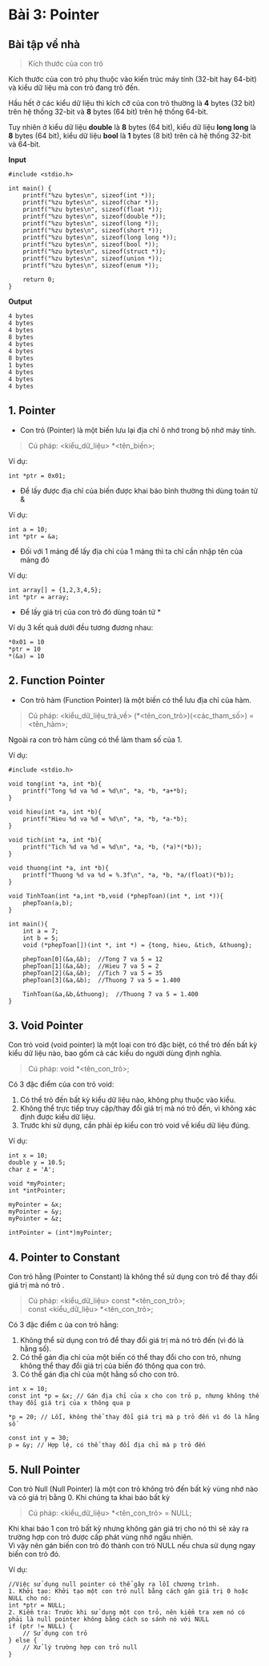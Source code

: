 # **Bài 3: Pointer**
## Bài tập về nhà
> Kích thước của con trỏ

Kích thước của con trỏ phụ thuộc vào kiến trúc máy tính (32-bit hay 64-bit) và kiểu dữ liệu mà con trỏ đang trỏ đến.

Hầu hết ở các kiểu dữ liệu thì kích cỡ của con trỏ thường là **4** bytes (32 bit) trên hệ thống 32-bit và **8** bytes (64 bit) trên hệ thống 64-bit.

Tuy nhiên ở kiểu dữ liệu **double** là **8** bytes (64 bit), kiểu dữ liệu **long long** là **8** bytes (64 bit), kiểu dữ liệu **bool** là **1** bytes (8 bit) trên cả hệ thống 32-bit và 64-bit.

**Input**
```
#include <stdio.h>

int main() {
    printf("%zu bytes\n", sizeof(int *));
    printf("%zu bytes\n", sizeof(char *));
    printf("%zu bytes\n", sizeof(float *));
    printf("%zu bytes\n", sizeof(double *));
    printf("%zu bytes\n", sizeof(long *));
    printf("%zu bytes\n", sizeof(short *));
    printf("%zu bytes\n", sizeof(long long *));
    printf("%zu bytes\n", sizeof(bool *));
    printf("%zu bytes\n", sizeof(struct *));
    printf("%zu bytes\n", sizeof(union *));
    printf("%zu bytes\n", sizeof(enum *));

    return 0;
}
```
**Output**
```
4 bytes
4 bytes
4 bytes
8 bytes
4 bytes
4 bytes
8 bytes
1 bytes
4 bytes
4 bytes
4 bytes
```

## 1. Pointer
- Con trỏ (Pointer) là một biến lưu lại địa chỉ ô nhớ trong bộ nhớ máy tính.
> Cú pháp: <kiểu_dữ_liệu> *<tên_biến>;

Ví dụ: 
```
int *ptr = 0x01;
```
- Để lấy được địa chỉ của biến được khai báo bình thường thì dùng toán tử &

Ví dụ: 
```
int a = 10;
int *ptr = &a;
```
- Đối với 1 mảng để lấy địa chỉ của 1 mảng thì ta chỉ cần nhập tên của mảng đó

Ví dụ: 
```
int array[] = {1,2,3,4,5};
int *ptr = array;
```
- Để lấy giá trị của con trỏ đó dùng toán tử *

Ví dụ 3 kết quả dưới đều tương đương nhau: 
```
*0x01 = 10
*ptr = 10
*(&a) = 10
```
## 2. Function Pointer
- Con trỏ hàm (Function Pointer) là một biến có thể lưu địa chỉ của hàm.
> Cú pháp: <kiểu_dữ_liệu_trả_về> (*<tên_con_trỏ>)(<các_tham_số>) = <tên_hàm>;

Ngoài ra con trỏ hàm cũng có thể làm tham số của 1.

Ví dụ: 
```
#include <stdio.h>

void tong(int *a, int *b){
    printf("Tong %d va %d = %d\n", *a, *b, *a+*b);
}

void hieu(int *a, int *b){
    printf("Hieu %d va %d = %d\n", *a, *b, *a-*b);
}

void tich(int *a, int *b){
    printf("Tich %d va %d = %d\n", *a, *b, (*a)*(*b));
}

void thuong(int *a, int *b){
    printf("Thuong %d va %d = %.3f\n", *a, *b, *a/(float)(*b));
}

void TinhToan(int *a,int *b,void (*phepToan)(int *, int *)){
    phepToan(a,b);
}

int main(){
    int a = 7;
    int b = 5;
    void (*phepToan[])(int *, int *) = {tong, hieu, &tich, &thuong};

    phepToan[0](&a,&b);  //Tong 7 va 5 = 12
    phepToan[1](&a,&b);  //Hieu 7 va 5 = 2
    phepToan[2](&a,&b);  //Tich 7 va 5 = 35
    phepToan[3](&a,&b);  //Thuong 7 va 5 = 1.400

    TinhToan(&a,&b,&thuong);  //Thuong 7 va 5 = 1.400
}
```
## 3. Void Pointer
Con trỏ void (void pointer) là một loại con trỏ đặc biệt, có thể trỏ đến bất kỳ kiểu dữ liệu nào, bao gồm cả các kiểu do người dùng định nghĩa.
> Cú pháp: void *<tên_con_trỏ>;

Có 3 đặc điểm của con trỏ void:
1. Có thể trỏ đến bất kỳ kiểu dữ liệu nào, không phụ thuộc vào kiểu.
2. Không thể trực tiếp truy cập/thay đổi giá trị mà nó trỏ đến, vì không xác định được kiểu dữ liệu.
3. Trước khi sử dụng, cần phải ép kiểu con trỏ void về kiểu dữ liệu đúng.

Ví dụ:
```
int x = 10;
double y = 10.5;
char z = 'A';

void *myPointer;
int *intPointer;

myPointer = &x;
myPointer = &y;
myPointer = &z;

intPointer = (int*)myPointer;
```
## 4. Pointer to Constant

Con trỏ hằng (Pointer to Constant) là không thể sử dụng con trỏ để thay đổi giá trị mà nó trỏ .
> Cú pháp: <kiểu_dữ_liệu> const *<tên_con_trỏ>;<br>           const <kiểu_dữ_liệu> *<tên_con_trỏ>;

Có 3 đặc điểm c ủa con trỏ hằng:
1. Không thể sử dụng con trỏ để thay đổi giá trị mà nó trỏ đến (vì đó là hằng số).
2. Có thể gán địa chỉ của một biến có thể thay đổi cho con trỏ, nhưng không thể thay đổi giá trị của biến đó thông qua con trỏ.
3. Có thể gán địa chỉ của một hằng số cho con trỏ.

```
int x = 10;
const int *p = &x; // Gán địa chỉ của x cho con trỏ p, nhưng không thể thay đổi giá trị của x thông qua p

*p = 20; // Lỗi, không thể thay đổi giá trị mà p trỏ đến vì đó là hằng số

const int y = 30;
p = &y; // Hợp lệ, có thể thay đổi địa chỉ mà p trỏ đến
```

## 5. Null Pointer
Con trỏ Null (Null Pointer) là một con trỏ không trỏ đến bất kỳ vùng nhớ nào và có giá trị bằng 0.
Khi chúng ta khai báo bất kỳ
> Cú pháp: <kiểu_dữ_liệu> *<tên_con_trỏ> = NULL;

Khi khai báo 1 con trỏ bất kỳ nhưng không gán giá trị cho nó thì sẽ xảy ra trường hợp con trỏ được cấp phát vùng nhớ ngẫu nhiên. <br> Vì vậy nên gán biến con trỏ đó thành con trỏ NULL nếu chưa sử dụng ngay biến con trỏ đó.

Ví dụ:
```
//Việc sử dụng null pointer có thể gây ra lỗi chương trình.
1. Khởi tạo: Khởi tạo một con trỏ null bằng cách gán giá trị 0 hoặc NULL cho nó:
int *ptr = NULL;
2. Kiểm tra: Trước khi sử dụng một con trỏ, nên kiểm tra xem nó có phải là null pointer không bằng cách so sánh nó với NULL
if (ptr != NULL) {
    // Sử dụng con trỏ
} else {
    // Xử lý trường hợp con trỏ null
}
```
